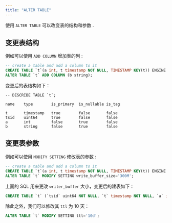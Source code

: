 ```yaml
---
title: "ALTER TABLE"
---
```


使用 `ALTER TABLE` 可以改变表的结构和参数 .

## 变更表结构

例如可以使用 `ADD COLUMN` 增加表的列 :

```sql
-- create a table and add a column to it
CREATE TABLE `t`(a int, t timestamp NOT NULL, TIMESTAMP KEY(t)) ENGINE = Analytic;
ALTER TABLE `t` ADD COLUMN (b string);
```

变更后的表结构如下：

```
-- DESCRIBE TABLE `t`;

name    type        is_primary  is_nullable is_tag

t       timestamp   true        false       false
tsid    uint64      true        false       false
a       int         false       true        false
b       string      false       true        false
```

## 变更表参数

例如可以使用 `MODIFY SETTING` 修改表的参数 :

```sql
-- create a table and add a column to it
CREATE TABLE `t`(a int, t timestamp NOT NULL, TIMESTAMP KEY(t)) ENGINE = Analytic;
ALTER TABLE `t` MODIFY SETTING write_buffer_size='300M';
```

上面的 SQL 用来更改 `writer_buffer` 大小，变更后的建表如下：

```sql
CREATE TABLE `t` (`tsid` uint64 NOT NULL, `t` timestamp NOT NULL, `a` int, PRIMARY KEY(tsid,t), TIMESTAMP KEY(t)) ENGINE=Analytic WITH(arena_block_size='2097152', compaction_strategy='default', compression='ZSTD', enable_ttl='true', num_rows_per_row_group='8192', segment_duration='', storage_format='AUTO', ttl='7d', update_mode='OVERWRITE', write_buffer_size='314572800')
```

除此之外，我们可以修改其 `ttl` 为 10 天：

```sql
ALTER TABLE `t` MODIFY SETTING ttl='10d';
```
